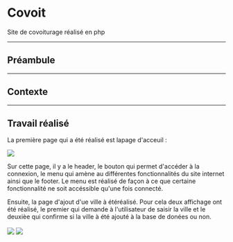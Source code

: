 # Covoit
Site de covoiturage réalisé en php

***
## Préambule


***
## Contexte


***
## Travail réalisé
La première page qui a été réalisé est lapage d'acceuil : 

<img align="center" src="https://github.com/manon-deleest/Vrac/blob/master/Acceuil.PNG">

Sur cette page, il y a le header, le bouton qui permet d'accéder à la connexion, le menu qui amène au différentes fonctionnalités du site internet ainsi que le footer. Le menu est réalisé de façon à ce que certaine fonctionnalité ne soit accéssible qu'une fois connecté. 

Ensuite, la page d'ajout d'ue ville à étéréalisé. Pour cela deux affichage ont été réalisé, le premier qui demande à l'utilisateur de saisir la ville et le deuxièe qui confirme si la ville à été ajouté à la base de donées ou non. 

<img align="center" src="https://github.com/manon-deleest/Vrac/blob/master/AjouterVille.PNG">

<img align="center" src="https://github.com/manon-deleest/Vrac/blob/master/Validation%20Ajouter%20ville.PNG">
